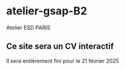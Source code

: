 # atelier-gsap-B2
Atelier ESD PARIS

## Ce site sera un CV interactif
Il sera entièrement fini pour le 21 février 2025
